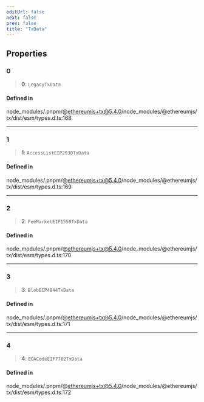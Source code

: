 ```yaml
---
editUrl: false
next: false
prev: false
title: "TxData"
---
```


## Properties

### 0

> **0**: `LegacyTxData`

#### Defined in

node\_modules/.pnpm/@ethereumjs+tx@5.4.0/node\_modules/@ethereumjs/tx/dist/esm/types.d.ts:168

***

### 1

> **1**: `AccessListEIP2930TxData`

#### Defined in

node\_modules/.pnpm/@ethereumjs+tx@5.4.0/node\_modules/@ethereumjs/tx/dist/esm/types.d.ts:169

***

### 2

> **2**: `FeeMarketEIP1559TxData`

#### Defined in

node\_modules/.pnpm/@ethereumjs+tx@5.4.0/node\_modules/@ethereumjs/tx/dist/esm/types.d.ts:170

***

### 3

> **3**: `BlobEIP4844TxData`

#### Defined in

node\_modules/.pnpm/@ethereumjs+tx@5.4.0/node\_modules/@ethereumjs/tx/dist/esm/types.d.ts:171

***

### 4

> **4**: `EOACodeEIP7702TxData`

#### Defined in

node\_modules/.pnpm/@ethereumjs+tx@5.4.0/node\_modules/@ethereumjs/tx/dist/esm/types.d.ts:172
